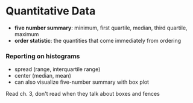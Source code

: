 # Quantitative Data

* **five number summary**: minimum, first quartile, median, third quartile, maximum
* **order statistic**: the quantities that come immediately from ordering

### Reporting on histograms

* spread (range, interquartile range)
* center (median, mean)
* can also visualize five-number summary with box plot


Read ch. 3, don't read when they talk about boxes and fences